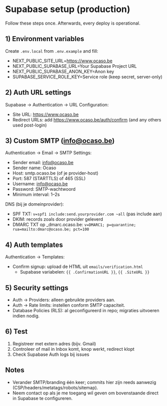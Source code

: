 # Supabase setup (production)

Follow these steps once. Afterwards, every deploy is operational.

## 1) Environment variables
Create `.env.local` from `.env.example` and fill:

- NEXT_PUBLIC_SITE_URL=https://www.ocaso.be
- NEXT_PUBLIC_SUPABASE_URL=Your Supabase Project URL
- NEXT_PUBLIC_SUPABASE_ANON_KEY=Anon key
- SUPABASE_SERVICE_ROLE_KEY=Service role (keep secret, server-only)

## 2) Auth URL settings
Supabase → Authentication → URL Configuration:
- Site URL: https://www.ocaso.be
- Redirect URLs: add https://www.ocaso.be/auth/confirm (and any others used post-login)

## 3) Custom SMTP (info@ocaso.be)
Authentication → Email → SMTP Settings:
- Sender email: info@ocaso.be
- Sender name: Ocaso
- Host: smtp.ocaso.be (of je provider-host)
- Port: 587 (STARTTLS) of 465 (SSL)
- Username: info@ocaso.be
- Password: SMTP-wachtwoord
- Minimum interval: 1–2s

DNS (bij je domeinprovider):
- SPF TXT: `v=spf1 include:send.yourprovider.com ~all` (pas include aan)
- DKIM: records zoals door provider geleverd
- DMARC TXT op _dmarc.ocaso.be: `v=DMARC1; p=quarantine; rua=mailto:dmarc@ocaso.be; pct=100`

## 4) Auth templates
Authentication → Templates:
- Confirm signup: upload de HTML uit `emails/verification.html`
  - Supabase variabelen: `{{ .ConfirmationURL }}`, `{{ .SiteURL }}`

## 5) Security settings
- Auth → Providers: alleen gebruikte providers aan.
- Auth → Rate limits: instellen conform SMTP capaciteit.
- Database Policies (RLS): al geconfigureerd in repo; migraties uitvoeren indien nodig.

## 6) Test
1. Registreer met extern adres (bijv. Gmail)
2. Controleer of mail in Inbox komt, knop werkt, redirect klopt
3. Check Supabase Auth logs bij issues

## Notes
- Verander SMTP/branding één keer; commits hier zijn reeds aanwezig (CSP/headers/metatags/robots/sitemap).
- Neem contact op als je me toegang wil geven om bovenstaande direct in Supabase te configureren.